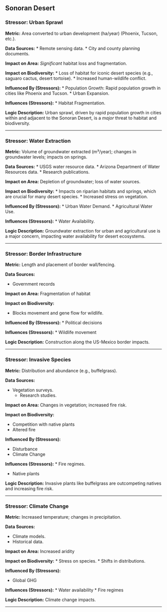 ## Sonoran Desert

### Stressor: Urban Sprawl

**Metric:** Area converted to urban development (ha/year) (Phoenix, Tucson, etc.).

**Data Sources:**
    *   Remote sensing data.
    *   City and county planning documents.

**Impact on Area:** *Significant* habitat loss and fragmentation.

**Impact on Biodiversity:**
    *   Loss of habitat for iconic desert species (e.g., saguaro cactus, desert tortoise).
    *   Increased human-wildlife conflict.

**Influenced By (Stressors):**
    *   Population Growth: Rapid population growth in cities like Phoenix and Tucson.
    *   Urban Expansion.

**Influences (Stressors):**
    *   Habitat Fragmentation.

**Logic Description:** Urban sprawl, driven by rapid population growth in cities within and adjacent to the Sonoran Desert, is a *major* threat to habitat and biodiversity.

---

### Stressor: Water Extraction

**Metric:** Volume of groundwater extracted (m³/year); changes in groundwater levels; impacts on springs.

**Data Sources:**
    *   USGS water resource data.
    *   Arizona Department of Water Resources data.
    *   Research publications.

**Impact on Area:** Depletion of groundwater; loss of water sources.

**Impact on Biodiversity:**
    *   Impacts on riparian habitats and springs, which are crucial for many desert species.
    *   Increased stress on vegetation.

**Influenced By (Stressors):**
    *   Urban Water Demand.
    *   Agricultural Water Use.

**Influences (Stressors):**
    *   Water Availability.

**Logic Description:** Groundwater extraction for urban and agricultural use is a major concern, impacting water availability for desert ecosystems.

---
### Stressor: Border Infrastructure
**Metric:** Length and placement of border wall/fencing.

**Data Sources:**
 * Government records

**Impact on Area:** Fragmentation of habitat

**Impact on Biodiversity:**
 * Blocks movement and gene flow for wildlife.

**Influenced By (Stressors):**
        * Political decisions

**Influences (Stressors):**
      * Wildlife movement

**Logic Description:** Construction along the US-Mexico border impacts.

---
### Stressor: Invasive Species

**Metric:** Distribution and abundance (e.g., buffelgrass).

**Data Sources:**
*   Vegetation surveys.
    *   Research studies.

**Impact on Area:** Changes in vegetation; increased fire risk.

**Impact on Biodiversity:**
   * Competition with native plants
 * Altered fire

**Influenced By (Stressors):**
 * Disturbance
 * Climate Change

**Influences (Stressors):**
      * Fire regimes.
* Native plants

**Logic Description:** Invasive plants like buffelgrass are outcompeting natives and increasing fire risk.

---
### Stressor: Climate Change

**Metric:** Increased temperature; changes in precipitation.

**Data Sources:**
 * Climate models.
* Historical data.

**Impact on Area:** Increased aridity

**Impact on Biodiversity:**
       * Stress on species.
     * Shifts in distributions.

**Influenced By (Stressors):**
  * Global GHG

**Influences (Stressors):**
    * Water availability
    * Fire regimes

**Logic Description:** Climate change impacts.

---